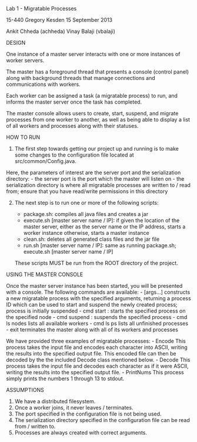 Lab 1 - Migratable Processes

15-440
Gregory Kesden
15 September 2013

Ankit Chheda (achheda)
Vinay Balaji (vbalaji)

DESIGN

One instance of a master server interacts with one or more instances
of worker servers.

The master has a foreground thread that presents a console (control panel)
along with background threads that manage connections and communications
with workers.

Each worker can be assigned a task (a migratable process) to run, and 
informs the master server once the task has completed.

The master console allows users to create, start, suspend, and migrate
processes from one worker to another, as well as being able to display
a list of all workers and processes along with their statuses.

HOW TO RUN

1. The first step towards getting our project up and running is to make
some changes to the configuration file located at src/common/Config.java.

Here, the parameters of interest are the server port and the serialization directory:
	- the server port is the port which the master will listen on
	- the serialization directory is where all migratable processes
	  are written to / read from; ensure that you have read/write
	  permissions in this directory

2. The next step is to run one or more of the following scripts:
	- package.sh: compiles all java files and creates a jar
	- execute.sh [master server name / IP]: 
		if given the location of the master server, either as 
			the server name or the IP address, starts a worker instance
		otherwise, starts a master instance
	- clean.sh: deletes all generated class files and the jar file
	- run.sh [master server name / IP]:
		same as running 
			package.sh; execute.sh [master server name / IP]

	These scripts MUST be run from the ROOT directory of the project.

USING THE MASTER CONSOLE

Once the master server instance has been started, you will be presented 
with a console. The following commands are available:
	- <MigratableProcessName> [args...]
		constructs a new migratable process with the specified arguments,
		returning a process ID which can be used to start and suspend 
		the newly created process; process is initially suspended
	- cmd start <processID> <nodeID> : 
		starts the specified process on the specified node
	- cmd suspend <processID> :
		suspends the specified process
	- cmd ls nodes
		lists all available workers
	- cmd ls ps
		lists all unfinished processes
	- exit
		terminates the master along with all of its workers and processes

We have provided three examples of migratable processes:
	- Encode <infile> <outfile>
		This process takes the input file and encodes each character into 
		ASCII, writing the results into the specified output file. This encoded file can then be decoded by the the included Decode class mentioned below. 
	- Decode <infile> <outfile>
		This process takes the input file and decodes each character as if it were ASCII, writing the results into the specified 
		output file. 
	- PrintNums
		This process simply prints the numbers 1 through 13 to stdout.

ASSUMPTIONS

1. We have a distributed filesystem.
2. Once a worker joins, it never leaves / terminates.
3. The port specified in the configuration file is not being used.
4. The serialization directory specified in the configuration file
   can be read from / written to.
5. Processes are always created with correct arguments.